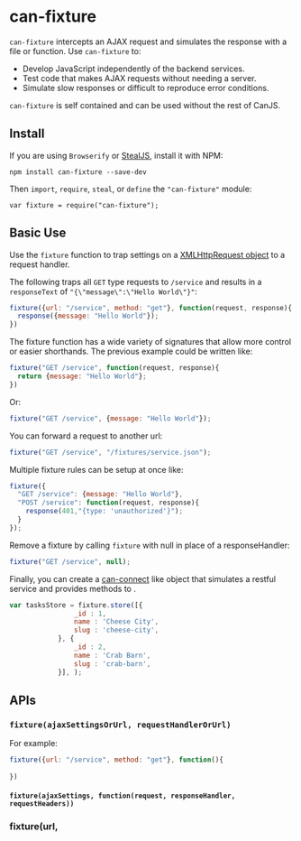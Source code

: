 # can-fixture


`can-fixture` intercepts an AJAX request and simulates
the response with a file or function. Use `can-fixture` to:

- Develop JavaScript independently of the backend services.
- Test code that makes AJAX requests without needing a server.
- Simulate slow responses or difficult to reproduce error conditions.

`can-fixture` is self contained and can be used without the rest of CanJS.

## Install

If you are using `Browserify` or [StealJS](http://stealjs.com), install it with NPM:

```
npm install can-fixture --save-dev
```

Then `import`, `require`, `steal`, or `define` the `"can-fixture"` module:

```
var fixture = require("can-fixture");
```

## Basic Use

Use the `fixture` function to trap settings on a [XMLHttpRequest object](https://developer.mozilla.org/en-US/docs/Web/API/XMLHttpRequest) to a request handler.

The following traps all `GET` type requests to `/service` and results in a `responseText` of `"{\"message\":\"Hello World\"}"`: 

```js
fixture({url: "/service", method: "get"}, function(request, response){
  response({message: "Hello World"});
})
```

The fixture function has a wide variety of signatures that allow more control or easier shorthands.  The previous
example could be written like:

```js
fixture("GET /service", function(request, response){
  return {message: "Hello World"};
})
```

Or:

```js
fixture("GET /service", {message: "Hello World"});
```

You can forward a request to another url:

```js
fixture("GET /service", "/fixtures/service.json");
```

Multiple fixture rules can be setup at once like:

```js
fixture({
  "GET /service": {message: "Hello World"},
  "POST /service": function(request, response){
    response(401,"{type: 'unauthorized'}");
  }
});
```

Remove a fixture by calling `fixture` with null in place of a responseHandler:

```js
fixture("GET /service", null);
```

Finally, you can create a [can-connect](http://connect.canjs.com/) like object that simulates a restful
service and provides methods to .

```js
var tasksStore = fixture.store([{
				_id : 1,
				name : 'Cheese City',
				slug : 'cheese-city',
			}, {
				_id : 2,
				name : 'Crab Barn',
				slug : 'crab-barn',
			}], );
```


## APIs

### `fixture(ajaxSettingsOrUrl, requestHandlerOrUrl)`



For example:

```js
fixture({url: "/service", method: "get"}, function(){
  
})
```



#### `fixture(ajaxSettings, function(request, responseHandler, requestHeaders))`

### fixture(url, 
